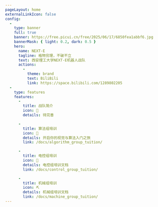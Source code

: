 ```yaml
---
pageLayout: home
externalLinkIcon: false
config:
  -
    type: banner
    full: true
    banner: https://free.picui.cn/free/2025/06/17/6850fea1abbf6.jpg
    bannerMask: { light: 0.2, dark: 0.5 }
    hero:
      name: NEXT-E
      tagline: 格物穷理，不破不立
      text: 西安理工大学NEXT-E机器人战队
      actions:
        -
          theme: brand
          text: BiliBili
          link: https://space.bilibili.com/1289802205
  -
    type: features
    features:
      -
        title: 战队简介
        icon: 🚀
        details: 待完善

      -
        title: 算法组培训
        icon: 🔬
        details: 开启你的视觉与算法入门之旅
        link: /docs/algorithm_group_tuition/

      -
        title: 电控组培训
        icon: 🔦
        details: 电控组培训文档
        link: /docs/control_group_tuition/

      -
        title: 机械组培训
        icon: ⛏️
        details: 机械组培训文档
        link: /docs/machine_group_tuition/
---
```


